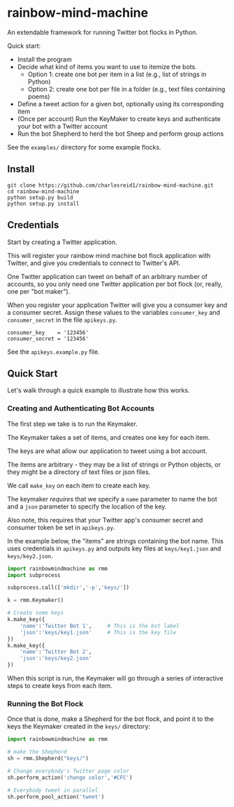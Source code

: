 # rainbow-mind-machine

An extendable framework for running Twitter bot flocks in Python.

Quick start:
* Install the program
* Decide what kind of items you want to use to itemize the bots.
    * Option 1: create one bot per item in a list (e.g., list of strings in Python)
    * Option 2: create one bot per file in a folder (e.g., text files containing poems)
* Define a tweet action for a given bot, optionally using its corresponding item
* (Once per account) Run the KeyMaker to create keys and authenticate your bot with a Twitter account
* Run the bot Shepherd to herd the bot Sheep and perform group actions

See the `examples/` directory for some example flocks.

## Install

```
git clone https://github.com/charlesreid1/rainbow-mind-machine.git
cd rainbow-mind-machine
python setup.py build 
python setup.py install
```

## Credentials

Start by creating a Twitter application. 

This will register your rainbow mind machine bot flock application
with Twitter, and give you credentials to connect to Twitter's API.

One Twitter application can tweet on behalf of an arbitrary number of accounts,
so you only need one Twitter application per bot flock (or, really,
one per "bot maker").

When you register your application Twitter will give you a consumer key 
and a consumer secret. Assign these values to the variables `consumer_key`
and `consumer_secret` in the file `apikeys.py`.

```
consumer_key    = '123456'
consumer_secret = '123456'
```

See the `apikeys.example.py` file.

## Quick Start 

Let's walk through a quick example to illustrate
how this works.

### Creating and Authenticating Bot Accounts

The first step we take is to run the Keymaker.

The Keymaker takes a set of items, and creates
one key for each item.

The keys are what allow our application to tweet 
using a bot account. 

The items are arbitrary - they may be a list of 
strings or Python objects, or they might be a 
directory of text files or json files.

We call `make_key` on each item to create each key.

The keymaker _requires_ that we specify
a `name` parameter to name the bot and a `json` parameter
to specify the location of the key.

Also note, this requires that your Twitter app's 
consumer secret and consumer token be set 
in `apikeys.py`.

In the example below, the "items" are strings containing the bot name.
This uses credentials in `apikeys.py` and outputs key files
at `keys/key1.json` and `keys/key2.json`.

```python
import rainbowmindmachine as rmm
import subprocess

subprocess.call(['mkdir','-p','keys/'])

k = rmm.Keymaker()

# Create some keys
k.make_key({
    'name':'Twitter Bot 1',     # This is the bot label
    'json':'keys/key1.json'     # This is the key file
})
k.make_key({
    'name':'Twitter Bot 2',
    'json':'keys/key2.json'
})
```

When this script is run, the Keymaker will 
go through a series of interactive steps 
to create keys from each item.

### Running the Bot Flock

Once that is done, make a Shepherd for the bot flock,
and point it to the keys the Keymaker created 
in the `keys/` directory:

```python
import rainbowmindmachine as rmm

# make the Shepherd
sh = rmm.Shepherd("keys/")

# Change everybody's Twitter page color
sh.perform_action('change color','#CFC')

# Everybody tweet in parallel
sh.perform_pool_action('tweet')
```




